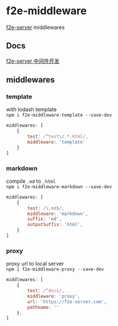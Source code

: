# f2e-middleware
[f2e-server](https://githu.com/shy2850/f2e-server) middlewares

## Docs
[f2e-server 中间件开发](https://f2e-server.com/zhong-jian-jian-kai-fa.html)

## middlewares

### template
with lodash template  
`npm i f2e-middleware-template --save-dev`

``` javascript
middlewares: [
    {
        test: /^test\/.*.html/,
        middleware: 'template'
    }
]

```

### markdown
compile `.md` to `.html`  
`npm i f2e-middleware-markdown --save-dev`

``` javascript
middlewares: [
    {
        test: /\.md$/,
        middleware: 'markdown',
        suffix: 'md',
        outputSuffix: 'html',
    }
]

```

### proxy
proxy url to local server  
`npm i f2e-middleware-proxy --save-dev`

``` javascript
middlewares: [
    {
        test: /^docs/,
        middleware: 'proxy',
        url: 'https://f2e-server.com',
        pathname: ''
    },
]

```